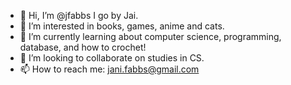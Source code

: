 - 👋 Hi, I’m @jfabbs I go by Jai.
- 👀 I’m interested in books, games, anime and cats.
- 🌱 I’m currently learning about computer science, programming, database, and how to crochet! 
- 💞️ I’m looking to collaborate on studies in CS.
- 📫 How to reach me:  jani.fabbs@gmail.com

<!---
jfabbs/jfabbs is a ✨ special ✨ repository because its `README.md` (this file) appears on your GitHub profile.
You can click the Preview link to take a look at your changes.
--->
